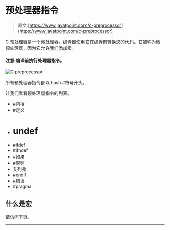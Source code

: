 # 预处理器指令

> 原文:[https://www.javatpoint.com/c-preprocessor](https://www.javatpoint.com/c-preprocessor)

C 预处理器是一个微处理器，编译器使用它在编译前转换您的代码。它被称为微预处理器，因为它允许我们添加宏。

#### 注意:编译前执行处理器指令。

![C preprocessor](../Images/eab739b9d347064d53a2746accdda569.png)

所有预处理器指令都以 hash #符号开头。

让我们看看预处理器指令的列表。

*   #包括
*   #定义
*   # undef
*   #ifdef
*   #ifndef
*   #如果
*   #否则
*   艾列弗
*   #endif
*   #错误
*   #pragma

## 什么是宏

请访问[下页](c-macros)。

* * *